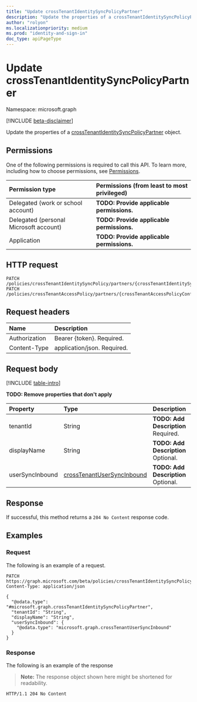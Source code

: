 ```yaml
---
title: "Update crossTenantIdentitySyncPolicyPartner"
description: "Update the properties of a crossTenantIdentitySyncPolicyPartner object."
author: "rolyon"
ms.localizationpriority: medium
ms.prod: "identity-and-sign-in"
doc_type: apiPageType
---
```


# Update crossTenantIdentitySyncPolicyPartner
Namespace: microsoft.graph

[!INCLUDE [beta-disclaimer](../../includes/beta-disclaimer.md)]

Update the properties of a [crossTenantIdentitySyncPolicyPartner](../resources/crosstenantidentitysyncpolicypartner.md) object.

## Permissions
One of the following permissions is required to call this API. To learn more, including how to choose permissions, see [Permissions](/graph/permissions-reference).

|Permission type|Permissions (from least to most privileged)|
|:---|:---|
|Delegated (work or school account)|**TODO: Provide applicable permissions.**|
|Delegated (personal Microsoft account)|**TODO: Provide applicable permissions.**|
|Application|**TODO: Provide applicable permissions.**|

## HTTP request

<!-- {
  "blockType": "ignored"
}
-->
``` http
PATCH /policies/crossTenantIdentitySyncPolicy/partners/{crossTenantIdentitySyncPolicyPartnerId}
PATCH /policies/crossTenantAccessPolicy/partners/{crossTenantAccessPolicyConfigurationPartnerId}/identitySynchronization
```

## Request headers
|Name|Description|
|:---|:---|
|Authorization|Bearer {token}. Required.|
|Content-Type|application/json. Required.|

## Request body
[!INCLUDE [table-intro](../../includes/update-property-table-intro.md)]


**TODO: Remove properties that don't apply**

|Property|Type|Description|
|:---|:---|:---|
|tenantId|String|**TODO: Add Description** Required.|
|displayName|String|**TODO: Add Description** Optional.|
|userSyncInbound|[crossTenantUserSyncInbound](../resources/crosstenantusersyncinbound.md)|**TODO: Add Description** Optional.|



## Response

If successful, this method returns a `204 No Content` response code.

## Examples

### Request
The following is an example of a request.
<!-- {
  "blockType": "request",
  "name": "update_crosstenantidentitysyncpolicypartner"
}
-->
``` http
PATCH https://graph.microsoft.com/beta/policies/crossTenantIdentitySyncPolicy/partners/{crossTenantIdentitySyncPolicyPartnerId}
Content-Type: application/json

{
  "@odata.type": "#microsoft.graph.crossTenantIdentitySyncPolicyPartner",
  "tenantId": "String",
  "displayName": "String",
  "userSyncInbound": {
    "@odata.type": "microsoft.graph.crossTenantUserSyncInbound"
  }
}
```


### Response
The following is an example of the response
>**Note:** The response object shown here might be shortened for readability.
<!-- {
  "blockType": "response",
  "truncated": true
}
-->
``` http
HTTP/1.1 204 No Content
```

